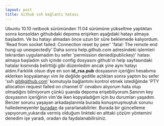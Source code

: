 ```yaml
---
layout: post
title: Github ssh bağlantı hatası
---
```

Ubuntu 10.10 netbook sürümünden 11.04 sürümüne yükseltme yaptıktan sonra konsoldan githubdaki depoma erişirken aşağıdaki hatayı almaya başladım. Ve bu hatayı almadan önce uzun bir süre beklemede kalıyordum.
	'Read from socket failed: Connection reset by peer'
	'fatal: The remote end hung up unexpectedly'
 Daha sonra help.github.com adresindeki işlemleri tekrardan uygulamadım bu sefer
	'permission denied(publickey)'
hatası almaya başladım ssh içinde config dosyasını github'ın help sayfasındaki hatalar kısmında belirttiği gibi düzenledim ancak yine aynı hatayı aldım.Farklılık olsun diye en son **id_rsa.pub** dosyasının içeriğini hesabıma eklerken kopyalamayı vim ile değilde geditle açtıktan sonra yaptım bu sefer	'ssh git@github.com' komutuyla bağlantımı kontrol etmek istediğimde	'PTY allocation request failed on channel 0' cevabını alıyorum hata olup olmadığını bilmiyorum çünkü şuanda depoma erişebiliyorum.Sanırım key dosyasının içeriğinin vim'de iken kopyaladığım için bu durumları yaşadım.
  Benzer sorunu yaşayan arkadaşlarımla burada konuşmuşmuştuk sorunu halledemeyenler [buradan](https://gist.github.com/1021381) da yararlanabilirler. 
 Burada bir güncelleme yapıyorum,yukarıda vermiş olduğum linkteki en alttaki çözüm yöntemini denedim işe yaradı, oradan da faydalanabilirsiniz.
